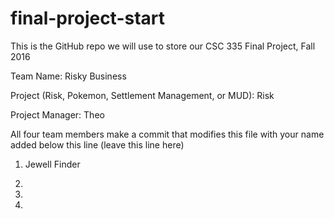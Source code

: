 # final-project-start

This is the GitHub repo we will use to store our CSC 335 Final Project, Fall 2016

Team Name: Risky Business 

Project (Risk, Pokemon, Settlement Management, or MUD): Risk

Project Manager: Theo


All four team members make a commit that modifies this file with your name added below this line (leave this line here)

1) Jewell Finder

2) 

3)

4)
